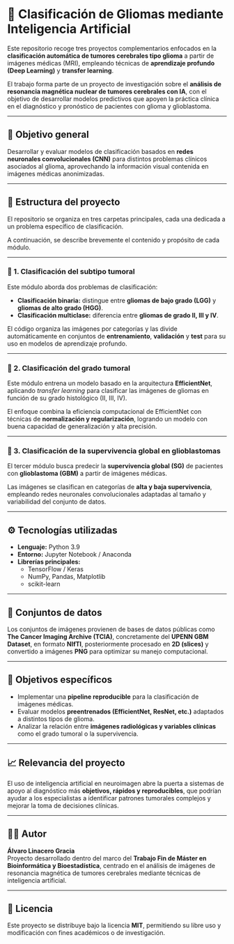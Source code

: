 # 🧠 Clasificación de Gliomas mediante Inteligencia Artificial

Este repositorio recoge tres proyectos complementarios enfocados en la **clasificación automática de tumores cerebrales tipo glioma** a partir de imágenes médicas (MRI), empleando técnicas de **aprendizaje profundo (Deep Learning)** y **transfer learning**.  

El trabajo forma parte de un proyecto de investigación sobre el **análisis de resonancia magnética nuclear de tumores cerebrales con IA**, con el objetivo de desarrollar modelos predictivos que apoyen la práctica clínica en el diagnóstico y pronóstico de pacientes con glioma y glioblastoma.

---

## 🎯 Objetivo general

Desarrollar y evaluar modelos de clasificación basados en **redes neuronales convolucionales (CNN)** para distintos problemas clínicos asociados al glioma, aprovechando la información visual contenida en imágenes médicas anonimizadas.

---

## 📁 Estructura del proyecto

El repositorio se organiza en tres carpetas principales, cada una dedicada a un problema específico de clasificación.  

A continuación, se describe brevemente el contenido y propósito de cada módulo.

---

### 🧩 1. Clasificación del subtipo tumoral

Este módulo aborda dos problemas de clasificación:

- **Clasificación binaria:** distingue entre **gliomas de bajo grado (LGG)** y **gliomas de alto grado (HGG)**.  
- **Clasificación multiclase:** diferencia entre **gliomas de grado II, III y IV**.

El código organiza las imágenes por categorías y las divide automáticamente en conjuntos de **entrenamiento**, **validación** y **test** para su uso en modelos de aprendizaje profundo.

---

### 🧩 2. Clasificación del grado tumoral

Este módulo entrena un modelo basado en la arquitectura **EfficientNet**, aplicando *transfer learning* para clasificar las imágenes de gliomas en función de su grado histológico (II, III, IV).  

El enfoque combina la eficiencia computacional de EfficientNet con técnicas de **normalización y regularización**, logrando un modelo con buena capacidad de generalización y alta precisión.

---

### 🧩 3. Clasificación de la supervivencia global en glioblastomas

El tercer módulo busca predecir la **supervivencia global (SG)** de pacientes con **glioblastoma (GBM)** a partir de imágenes médicas.  

Las imágenes se clasifican en categorías de **alta y baja supervivencia**, empleando redes neuronales convolucionales adaptadas al tamaño y variabilidad del conjunto de datos.

---

## ⚙️ Tecnologías utilizadas

- **Lenguaje:** Python 3.9  
- **Entorno:** Jupyter Notebook / Anaconda  
- **Librerías principales:**
  - TensorFlow / Keras  
  - NumPy, Pandas, Matplotlib  
  - scikit-learn  

---

## 🧾 Conjuntos de datos

Los conjuntos de imágenes provienen de bases de datos públicas como **The Cancer Imaging Archive (TCIA)**, concretamente del **UPENN GBM Dataset**, en formato **NIfTI**, posteriormente procesado en **2D (slices)** y convertido a imágenes **PNG** para optimizar su manejo computacional.

---

## 🚀 Objetivos específicos

- Implementar una **pipeline reproducible** para la clasificación de imágenes médicas.  
- Evaluar modelos **preentrenados (EfficientNet, ResNet, etc.)** adaptados a distintos tipos de glioma.  
- Analizar la relación entre **imágenes radiológicas y variables clínicas** como el grado tumoral o la supervivencia.  

---

## 📈 Relevancia del proyecto

El uso de inteligencia artificial en neuroimagen abre la puerta a sistemas de apoyo al diagnóstico más **objetivos, rápidos y reproducibles**, que podrían ayudar a los especialistas a identificar patrones tumorales complejos y mejorar la toma de decisiones clínicas.

---

## 👨‍💻 Autor

**Álvaro Linacero Gracia**  
Proyecto desarrollado dentro del marco del **Trabajo Fin de Máster en Bioinformática y Bioestadística**, centrado en el análisis de imágenes de resonancia magnética de tumores cerebrales mediante técnicas de inteligencia artificial.

---

## 📜 Licencia

Este proyecto se distribuye bajo la licencia **MIT**, permitiendo su libre uso y modificación con fines académicos o de investigación.
